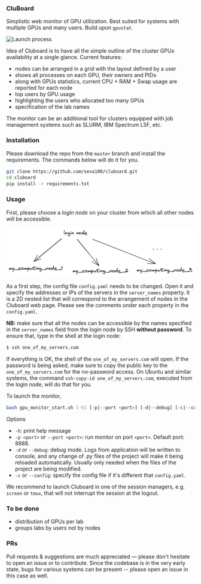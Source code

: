 ### CluBoard

Simplistic web monitor of GPU utilization. Best suited for systems with multiple GPUs and many users. Build upon `gpustat`. 

![Launch process](static/overview.gif)

Idea of Cluboard is to have all the simple outline of the cluster GPUs availability at a single glance. Current features:

* nodes can be arranged in a grid with the layout defined by a user
* shows all processes on each GPU, their owners and PIDs
* along with GPUs statistics, current CPU + RAM + Swap usage are reported for each node
* top users by GPU usage
* highlighting the users who allocated too many GPUs
* specification of the lab names

The monitor can be an additional tool for clusters equipped with job management systems such as SLURM, IBM Spectrum LSF, etc.

### Installation

Please download the repo from the `master` branch and install the requirements. The commands below will do it for you.

```bash 
git clone https://github.com/seva100/cluboard.git
cd cluboard
pip install -r requirements.txt
```

### Usage

First, please choose a *login node* on your cluster from which all other nodes will be accessible.

![](static/cluboard_scheme_servers.png)

As a first step, the config file `config.yaml` needs to be changed. Open it and specify the addresses or IPs of the servers in the `server_names` property. It is a 2D nested list that will correspond to the arrangement of nodes in the Cluboard web page. Please see the comments under each property in the `config.yaml`.

**NB:** make sure that all the nodes can be accessible by the names specified in the `server_names` field from the login node by SSH **without password**. To ensure that, type in the shell at the login node:

```bash
$ ssh one_of_my_servers.com
```

If everything is OK, the shell of the `one_of_my_servers.com` will open. If the password is being asked, make sure to copy the public key to the `one_of_my_servers.com` for the no-password access. On Ubuntu and similar systems, the command `ssh-copy-id one_of_my_servers.com`, executed from the login node, will do that for you.

To launch the monitor, 
```bash
bash gpu_monitor_start.sh [-h] [-p|--port <port>] [-d|--debug] [-c|--config]
```

Options
* `-h`: print help message
* `-p <port>` or `--port <port>`: run monitor on port `<port>`. Default port: 8888.
* `-d` or `--debug`: debug mode. Logs from application will be written to console, and any change of .py files of the project will make it being reloaded automatically. Usually only needed when the files of the project are being modified. 
* `-c` or `--config`: specify the config file if it's different that `config.yaml`.

We recommend to launch Cluboard in one of the session managers, e.g. `screen` or `tmux`, that will not interrupt the session at the logout.

### To be done

* distribution of GPUs per lab
* groups labs by users not by nodes

### PRs

Pull requests & suggestions are much appreciated &mdash; please don't hesitate to open an issue or to contribute. Since the codebase is in the very early state, bugs for various systems can be present -- please open an issue in this case as well.